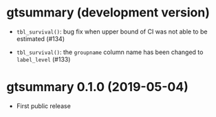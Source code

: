 # gtsummary (development version)

* `tbl_survival()`: bug fix when upper bound of CI was not able to be estimated (#134)

* `tbl_survival()`: the `groupname` column name has been changed to `label_level` (#133)

# gtsummary 0.1.0 (2019-05-04)

* First public release
